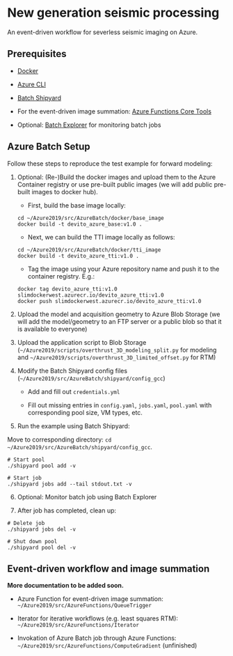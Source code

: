 # New generation seismic processing

An event-driven workflow for severless seismic imaging on Azure.

## Prerequisites

- [Docker](https://www.docker.com/products/docker-desktop)

- [Azure CLI](https://docs.microsoft.com/en-us/cli/azure/install-azure-cli?view=azure-cli-latest)

- [Batch Shipyard](https://github.com/Azure/batch-shipyard)

- For the event-driven image summation: [Azure Functions Core Tools](https://docs.microsoft.com/en-us/azure/azure-functions/functions-run-local#v2)

- Optional: [Batch Explorer](https://azure.github.io/BatchExplorer/) for monitoring batch jobs


## Azure Batch Setup

Follow these steps to reproduce the test example for forward modeling:

 1. Optional: (Re-)Build the docker images and upload them to the Azure Container registry or use pre-built public images (we will add public pre-built images to docker hub).
    
     - First, build the base image locally:

     ``` 
     cd ~/Azure2019/src/AzureBatch/docker/base_image
     docker build -t devito_azure_base:v1.0 .
     ```

    - Next, we can build the TTI image locally as follows:

     ``` 
     cd ~/Azure2019/src/AzureBatch/docker/tti_image
     docker build -t devito_azure_tti:v1.0 .
     ```

    - Tag the image using your Azure repository name and push it to the container registry. E.g.:

     ```
     docker tag devito_azure_tti:v1.0 slimdockerwest.azurecr.io/devito_azure_tti:v1.0
     docker push slimdockerwest.azurecr.io/devito_azure_tti:v1.0
     ```

 2. Upload the model and acquisition geometry to Azure Blob Storage (we will add the model/geometry to an FTP server or a public blob so that it is available to everyone)

 3. Upload the application script to Blob Storage (`~/Azure2019/scripts/overthrust_3D_modeling_split.py` for modeling and `~/Azure2019/scripts/overthrust_3D_limited_offset.py` for RTM)

 4. Modify the Batch Shipyard config files (`~/Azure2019/src/AzureBatch/shipyard/config_gcc`)

     - Add and fill out `credentials.yml`

     - Fill out missing entries in `config.yaml`, `jobs.yaml`, `pool.yaml` with corresponding pool size, VM types, etc.


5. Run the example using Batch Shipyard:

Move to corresponding directory: `cd ~/Azure2019/src/AzureBatch/shipyard/config_gcc`.

```
# Start pool
./shipyard pool add -v
￼
# Start job
./shipyard jobs add --tail stdout.txt -v
```

6. Optional: Monitor batch job using Batch Explorer


7. After job has completed, clean up:

```
# Delete job
./shipyard jobs del -v

# Shut down pool
./shipyard pool del -v
```

## Event-driven workflow and image summation

**More documentation to be added soon.**

 - Azure Function for event-driven image summation:  `~/Azure2019/src/AzureFunctions/QueueTrigger`

 - Iterator for iterative workflows (e.g. least squares RTM): `~/Azure2019/src/AzureFunctions/Iterator`
 
 - Invokation of Azure Batch job through Azure Functions: `~/Azure2019/src/AzureFunctions/ComputeGradient` (unfinished)

